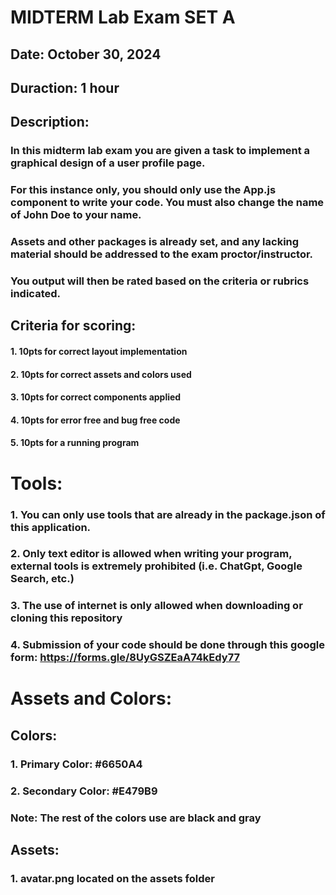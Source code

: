 # MIDTERM Lab Exam SET A

## Date: October 30, 2024

## Duraction: 1 hour

## Description:

### In this midterm lab exam you are given a task to implement a graphical design of a user profile page. 

### For this instance only, you should only use the App.js component to write your code. You must also change the name of John Doe to your name.

### Assets and other packages is already set, and any lacking material should be addressed to the exam proctor/instructor.

### You output will then be rated based on the criteria or rubrics indicated.

## Criteria for scoring:

#### 1. 10pts for correct layout implementation

#### 2. 10pts for correct assets and colors used

#### 3. 10pts for correct components applied

#### 4. 10pts for error free and bug free code

#### 5. 10pts for a running program

# Tools:

### 1. You can only use tools that are already in the package.json of this application.

### 2. Only text editor is allowed when writing your program, external tools is extremely prohibited (i.e. ChatGpt, Google Search, etc.)

### 3. The use of internet is only allowed when downloading or cloning this repository

### 4. Submission of your code should be done through this google form: https://forms.gle/8UyGSZEaA74kEdy77

# Assets and Colors:

## Colors:

### 1. Primary Color: #6650A4

### 2. Secondary Color: #E479B9

### Note: The rest of the colors use are black and gray

## Assets:

### 1. avatar.png located on the assets folder
